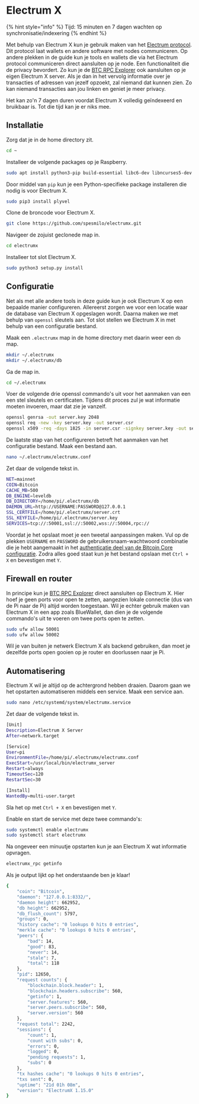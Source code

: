 # Electrum X

{% hint style="info" %}
Tijd: 15 minuten en 7 dagen wachten op synchronisatie/indexering
{% endhint %}

Met behulp van Electrum X kun je gebruik maken van het [Electrum protocol](https://electrumx-spesmilo.readthedocs.io/en/latest/protocol-basics.html). Dit protocol laat wallets en andere software met nodes communiceren. Op andere plekken in de guide kun je tools en wallets die via het Electrum protocol communiceren direct aansluiten op je node. Een functionaliteit die de privacy bevordert. Zo kun je de [BTC RPC Explorer](https://docs.theroadtonode.com/bitcoin-core-extensies/btc-rpc-explorer#koppeling-met-electrum-x) ook aansluiten op je eigen Electrum X server. Als je dan in het vervolg informatie over je transacties of adressen van jezelf opzoekt, zal niemand dat kunnen zien. Zo kan niemand transacties aan jou linken en geniet je meer privacy.

Het kan zo'n 7 dagen duren voordat Electrum X volledig geïndexeerd en bruikbaar is. Tot die tijd kan je er niks mee.

## Installatie

Zorg dat je in de home directory zit.

```bash
cd ~
```

Installeer de volgende packages op je Raspberry.

```bash
sudo apt install python3-pip build-essential libc6-dev libncurses5-dev libncursesw5-dev libreadline-dev libleveldb-dev
```

Door middel van `pip` kun je een Python-specifieke package installeren die nodig is voor Electrum X.

```bash
sudo pip3 install plyvel
```

Clone de broncode voor Electrum X.

```bash
git clone https://github.com/spesmilo/electrumx.git
```

Navigeer de zojuist geclonede map in.

```bash
cd electrumx
```

Installeer tot slot Electrum X.

```bash
sudo python3 setup.py install
```

## Configuratie

Net als met alle andere tools in deze guide kun je ook Electrum X op een bepaalde manier configureren. Allereerst zorgen we voor een locatie waar de database van Electrum X opgeslagen wordt. Daarna maken we met behulp van `openssl` sleutels aan. Tot slot stellen we Electrum X in met behulp van een configuratie bestand.

Maak een `.electrumx` map in de home directory met daarin weer een `db` map.

```bash
mkdir ~/.electrumx
mkdir ~/.electrumx/db
```

Ga de map in.

```bash
cd ~/.electrumx
```

Voer de volgende drie openssl commando's uit voor het aanmaken van een een stel sleutels en certificaten. Tijdens dit proces zul je wat informatie moeten invoeren, maar dat zie je vanzelf.

```bash
openssl genrsa -out server.key 2048
openssl req -new -key server.key -out server.csr
openssl x509 -req -days 1825 -in server.csr -signkey server.key -out server.crt
```

De laatste stap van het configureren betreft het aanmaken van het configuratie bestand. Maak een bestand aan.

```bash
nano ~/.electrumx/electrumx.conf
```

Zet daar de volgende tekst in.

```bash
NET=mainnet
COIN=Bitcoin
CACHE_MB=500
DB_ENGINE=leveldb
DB_DIRECTORY=/home/pi/.electrumx/db
DAEMON_URL=http://USERNAME:PASSWORD@127.0.0.1
SSL_CERTFILE=/home/pi/.electrumx/server.crt
SSL_KEYFILE=/home/pi/.electrumx/server.key
SERVICES=tcp://:50001,ssl://:50002,wss://:50004,rpc://
```

Voordat je het opslaat moet je een tweetal aanpassingen maken. Vul op de plekken `USERNAME` en `PASSWORD` de gebruikersnaam-wachtwoord combinatie die je hebt aangemaakt in het [authenticatie deel van de Bitcoin Core configuratie](https://docs.theroadtonode.com/bitcoin-core/configuratie-en-starten#authenticatie). Zodra alles goed staat kun je het bestand opslaan met `Ctrl + X` en bevestigen met `Y`.

## Firewall en router

In principe kun je [BTC RPC Explorer](https://docs.theroadtonode.com/bitcoin-core-extensies/btc-rpc-explorer#koppeling-met-electrum-x) direct aansluiten op Electrum X. Hier hoef je geen ports voor open te zetten, aangezien lokale connectie \(dus van de Pi naar de Pi\) altijd worden toegestaan. Wil je echter gebruik maken van Electrum X in een app zoals BlueWallet, dan dien je de volgende commando's uit te voeren om twee ports open te zetten.

```bash
sudo ufw allow 50001
sudo ufw allow 50002
```

Wil je van buiten je netwerk Electrum X als backend gebruiken, dan moet je dezelfde ports open gooien op je router en doorlussen naar je Pi.

## Automatisering

Electrum X wil je altijd op de achtergrond hebben draaien. Daarom gaan we het opstarten automatiseren middels een service. Maak een service aan.

```bash
sudo nano /etc/systemd/system/electrumx.service
```

Zet daar de volgende tekst in.

```bash
[Unit]
Description=Electrum X Server
After=network.target

[Service]
User=pi
EnvironmentFile=/home/pi/.electrumx/electrumx.conf
ExecStart=/usr/local/bin/electrumx_server
Restart=always
TimeoutSec=120
RestartSec=30

[Install]
WantedBy=multi-user.target
```

Sla het op met `Ctrl + X` en bevestigen met `Y`.

Enable en start de service met deze twee commando's:

```bash
sudo systemctl enable electrumx
sudo systemctl start electrumx
```

Na ongeveer een minuutje opstarten kun je aan Electrum X wat informatie opvragen.

```bash
electrumx_rpc getinfo
```

Als je output lijkt op het onderstaande ben je klaar!

```bash
{
    "coin": "Bitcoin",
    "daemon": "127.0.0.1:8332/",
    "daemon height": 662952,
    "db height": 662952,
    "db_flush_count": 5797,
    "groups": 0,
    "history cache": "0 lookups 0 hits 0 entries",
    "merkle cache": "0 lookups 0 hits 0 entries",
    "peers": {
        "bad": 14,
        "good": 83,
        "never": 14,
        "stale": 7,
        "total": 118
    },
    "pid": 12650,
    "request counts": {
        "blockchain.block.header": 1,
        "blockchain.headers.subscribe": 560,
        "getinfo": 1,
        "server.features": 560,
        "server.peers.subscribe": 560,
        "server.version": 560
    },
    "request total": 2242,
    "sessions": {
        "count": 1,
        "count with subs": 0,
        "errors": 0,
        "logged": 0,
        "pending requests": 1,
        "subs": 0
    },
    "tx hashes cache": "0 lookups 0 hits 0 entries",
    "txs sent": 0,
    "uptime": "21d 01h 08m",
    "version": "ElectrumX 1.15.0"
}
```
